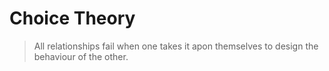# Choice Theory

> All relationships fail when one takes it apon themselves to design the behaviour of the other.


